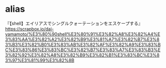 # alias
『【shell】エイリアスでシングルクォーテーションをエスケープする』  
https://scrapbox.io/dai-yamamoto/%E3%80%90shell%E3%80%91%E3%82%A8%E3%82%A4%E3%83%AA%E3%82%A2%E3%82%B9%E3%81%A7%E3%82%B7%E3%83%B3%E3%82%B0%E3%83%AB%E3%82%AF%E3%82%A9%E3%83%BC%E3%83%86%E3%83%BC%E3%82%B7%E3%83%A7%E3%83%B3%E3%82%92%E3%82%A8%E3%82%B9%E3%82%B1%E3%83%BC%E3%83%97%E3%81%99%E3%82%8B
